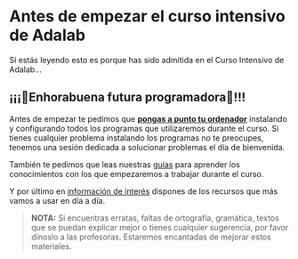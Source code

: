 # Antes de empezar el curso intensivo de Adalab

Si estás leyendo esto es porque has sido admitida en el Curso Intensivo de Adalab...

## ¡¡¡🎉Enhorabuena futura programadora🥳!!!

Antes de empezar te pedimos que [**pongas a punto tu ordenador**](../instalacion/instalacion_de_ordenadores.md) instalando y configurando todos los programas que utilizaremos durante el curso. Si tienes cualquier problema instalando los programas no te preocupes, tenemos una sesión dedicada a solucionar problemas el día de bienvenida.

También te pedimos que leas nuestras [guías](../guias/intro.md) para aprender los conocimientos con los que empezaremos a trabajar durante el curso.

Y por último en [información de interés](informacion_de_interes.md) dispones de los recursos que más vamos a usar en día a día.

> **NOTA:** Si encuentras erratas, faltas de ortografía, gramática, textos que se puedan explicar mejor o tienes cualquier sugerencia, por favor dínoslo a las profesoras. Estaremos encantadas de mejorar estos materiales.
